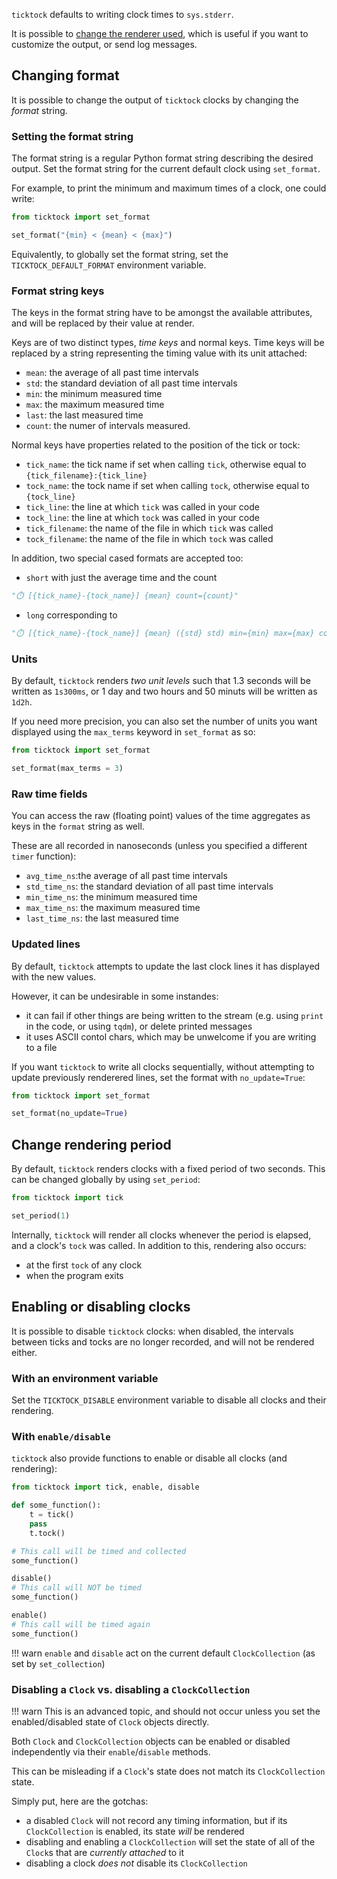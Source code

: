 `ticktock` defaults to writing clock times to `sys.stderr`.

It is possible to [change the renderer used](#specifying-a-renderer), which is useful if you want to customize the output, or send log messages.


## Changing format

It is possible to change the output of `ticktock` clocks by changing the *format* string.

### Setting the format string

The format string is a regular Python format string describing the desired output. Set the format string for the current default clock using `set_format`.

For example, to print the minimum and maximum times of a clock, one could write:

```python
from ticktock import set_format

set_format("{min} < {mean} < {max}")
```

Equivalently, to globally set the format string, set the `TICKTOCK_DEFAULT_FORMAT` environment variable.

### Format string keys


The keys in the format string have to be amongst the available attributes, and will be replaced by their value at render.

Keys are of two distinct types, *time keys* and normal keys. Time keys will be replaced by a string representing the timing value with its unit attached:

- `mean`: the average of all past time intervals
- `std`: the standard deviation of all past time intervals
- `min`: the minimum measured time
- `max`: the maximum measured time
- `last`: the last measured time
- `count`: the numer of intervals measured.

Normal keys have properties related to the position of the tick or tock:

- `tick_name`: the tick name if set when calling `tick`, otherwise equal to `{tick_filename}:{tick_line}`
- `tock_name`: the tock name if set when calling `tock`, otherwise equal to `{tock_line}`
- `tick_line`: the line at which `tick` was called in your code
- `tock_line`: the line at which `tock` was called in your code
- `tick_filename`: the name of the file in which `tick` was called
- `tock_filename`: the name of the file in which `tock` was called

In addition, two special cased formats are accepted too:

- `short` with just the average time and the count 
```python
"⏱️ [{tick_name}-{tock_name}] {mean} count={count}"
```
- `long` corresponding to 
```python
"⏱️ [{tick_name}-{tock_name}] {mean} ({std} std) min={min} max={max} count={count} last={last}"
```

### Units

By default, `ticktock` renders *two unit levels* such that 1.3 seconds will be written as `1s300ms`, or 1 day and two hours and 50 minuts will be written as `1d2h`.

If you need more precision, you can also set the number of units you want displayed using the `max_terms` keyword in `set_format` as so:


```python
from ticktock import set_format

set_format(max_terms = 3)
```

### Raw time fields

You can access the raw (floating point) values of the time aggregates as keys in the `format` string as well.

These are all recorded in nanoseconds (unless you specified a different `timer` function):

- `avg_time_ns`:the average of all past time intervals
- `std_time_ns`: the standard deviation of all past time intervals
- `min_time_ns`: the minimum measured time
- `max_time_ns`: the maximum measured time
- `last_time_ns`: the last measured time


### Updated lines

By default, `ticktock` attempts to update the last clock lines it has displayed with the new values.

However, it can be undesirable in some instandes:
- it can fail if other things are being written to the stream (e.g. using `print` in the code, or using `tqdm`), or delete printed messages
- it uses ASCII contol chars, which may be unwelcome if you are writing to a file

If you want `ticktock` to write all clocks sequentially, without attempting to update previously renderered lines, set the format with `no_update=True`:

```python
from ticktock import set_format

set_format(no_update=True)
```

## Change rendering period

By default, `ticktock` renders clocks with a fixed period of two seconds. This can be changed globally by using `set_period`:

```python
from ticktock import tick

set_period(1)
```

Internally, `ticktock` will render all clocks whenever the period is elapsed, and a clock's `tock` was called. In addition to this, rendering also occurs:

- at the first `tock` of any clock
- when the program exits


## Enabling or disabling clocks

It is possible to disable `ticktock` clocks: when disabled, the intervals between ticks and tocks are no longer recorded, and will not be rendered either.

### With an environment variable

Set the `TICKTOCK_DISABLE` environment variable to disable all clocks and their rendering.

### With `enable/disable`

`ticktock` also provide functions to enable or disable all clocks (and rendering):

```python
from ticktock import tick, enable, disable

def some_function():
    t = tick()
    pass
    t.tock()

# This call will be timed and collected
some_function()

disable()
# This call will NOT be timed
some_function()

enable()
# This call will be timed again
some_function()
```

!!! warn
    `enable` and `disable` act on the current default `ClockCollection` (as set by `set_collection`)

### Disabling a `Clock` vs. disabling a `ClockCollection`

!!! warn
    This is an advanced topic, and should not occur unless you set the enabled/disabled state of `Clock` objects directly.

Both `Clock` and `ClockCollection` objects can be enabled or disabled independently via their `enable`/`disable` methods.

This can be misleading if a `Clock`'s state does not match its `ClockCollection` state.

Simply put, here are the gotchas:

- a disabled `Clock` will not record any timing information, but if its `ClockCollection` is enabled, its state *will* be rendered
- disabling and enabling a `ClockCollection` will set the state of all of the `Clock`s that are *currently attached* to it
- disabling a clock *does not* disable its `ClockCollection`